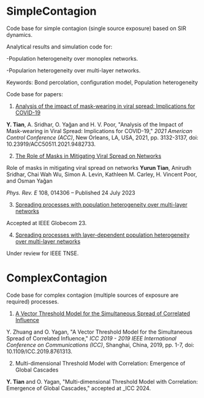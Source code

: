 # SimpleContagion

Code base for simple contagion (single source exposure) based on SIR dynamics.

Analytical results and simulation code for:

-Population heterogeneity over monoplex networks.

-Popularion heterogeneity over multi-layer networks.

Keywords:
Bond percolation, configuration model, Population heterogeneity

Code base for papers:

1. [Analysis of the impact of mask-wearing in viral spread: Implications for COVID-19](https://ieeexplore.ieee.org/abstract/document/9482733)

**Y. Tian**, A. Sridhar, O. Yağan and H. V. Poor, "Analysis of the Impact of Mask-wearing in Viral Spread: Implications for COVID-19," _2021 American Control Conference (ACC)_, New Orleans, LA, USA, 2021, pp. 3132-3137, doi: 10.23919/ACC50511.2021.9482733.

2. [The Role of Masks in Mitigating Viral Spread on Networks](https://journals.aps.org/pre/abstract/10.1103/PhysRevE.108.014306)

Role of masks in mitigating viral spread on networks
**Yurun Tian**, Anirudh Sridhar, Chai Wah Wu, Simon A. Levin, Kathleen M. Carley, H. Vincent Poor, and Osman Yağan

_Phys. Rev. E_ 108, 014306 – Published 24 July 2023


3. [Spreading processes with population heterogeneity over multi-layer networks](https://arxiv.org/abs/2211.07479)

Accepted at IEEE Globecom 23.

4. [Spreading processes with layer-dependent population heterogeneity over multi-layer networks](https://yurunt.github.io/files/Spreading_process_with_layer_depedent_population_heterogeneity.pdf)

Under review for IEEE TNSE.

# ComplexContagion

Code base for complex contagion (multiple sources of exposure are required) processes. 

1. [A Vector Threshold Model for the Simultaneous Spread of Correlated Influence](https://ieeexplore.ieee.org/abstract/document/8761313)

Y. Zhuang and O. Yagan, "A Vector Threshold Model for the Simultaneous Spread of Correlated Influence," _ICC 2019 - 2019 IEEE International Conference on Communications (ICC)_, Shanghai, China, 2019, pp. 1-7, doi: 10.1109/ICC.2019.8761313.

2. Multi-dimensional Threshold Model with Correlation: Emergence of Global Cascades
   
**Y. Tian** and O. Yagan, "Multi-dimensional Threshold Model with Correlation: Emergence of Global Cascades," accepted at _ICC 2024.
